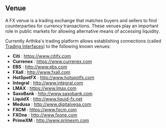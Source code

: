 ## Venue
A FX venue is a trading exchange that matches buyers and sellers to find counterparties for currency transactions.
These venues play an important role in public markets for allowing alternative means of accessing liquidity.

Currently Arthika's trading platform allows establishing connections (called [Trading Interfaces](https://github.com/Arthika/REST-API/wiki/TI)) to the following known venues:

* **Citi** : <https://www.citifx.com>
* **Currenex** : <https://www.currenex.com>
* **EBS** : <http://www.ebs.com>
* **FXall** : <http://www.fxall.com>
* **HotSpotFX** : <http://www.hotspotfx.com>
* **Integral** : <http://www.integral.com>
* **LMAX** : <https://www.lmax.com>
* **SaxoBank** : <http://www.saxobank.com>
* **LiquidX** : <http://www.liquid-fx.net>
* **Medusa** : <http://www.digitalvega.com>
* **FXCM** : <https://www.fxcm.com>
* **FXOne** : <http://www.fxone.com>
* **PrimeXM** : <http://www.primexm.com>